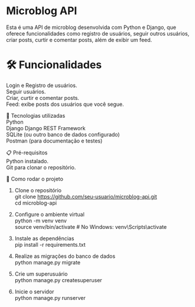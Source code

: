 # Microblog API  
Esta é uma API de microblog desenvolvida com Python e Django, que oferece funcionalidades como registro de usuários, seguir outros usuários, criar posts, curtir e comentar posts, além de exibir um feed.

# 🛠️ Funcionalidades  
Login e Registro de usuários.  
Seguir usuários.  
Criar, curtir e comentar posts.  
Feed: exibe posts dos usuários que você segue.  

🚀 Tecnologias utilizadas  
Python  
Django
Django REST Framework  
SQLite (ou outro banco de dados configurado)  
Postman (para documentação e testes)  

📋 Pré-requisitos  
Python instalado.  
Git para clonar o repositório. 

🛑 Como rodar o projeto
1. Clone o repositório  
git clone https://github.com/seu-usuario/microblog-api.git  
cd microblog-api

2. Configure o ambiente virtual  
python -m venv venv  
source venv/bin/activate  # No Windows: venv\Scripts\activate

3. Instale as dependências  
pip install -r requirements.txt

4. Realize as migrações do banco de dados  
python manage.py migrate

5. Crie um superusuário  
python manage.py createsuperuser

6. Inicie o servidor  
python manage.py runserver
